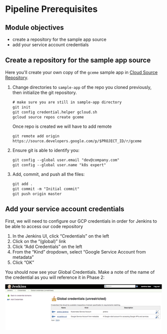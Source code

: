 Pipeline Prerequisites
=================

Module objectives
-----------------

- create a repository for the sample app source
- add your service account credentials

Create a repository for the sample app source
----------------------------------------------

Here you'll create your own copy of the `gceme` sample app in [Cloud Source Repository](https://cloud.google.com/source-repositories/docs/).

1. Change directories to `sample-app` of the repo you cloned previously, then initialize the git repository.

    ```shell
    # make sure you are still in sample-app directory
    git init
    git config credential.helper gcloud.sh
    gcloud source repos create gceme
    ```

    Once repo is created we will have to add remote
    ```
    git remote add origin https://source.developers.google.com/p/$PROJECT_ID/r/gceme
    ```

1. Ensure git is able to identify you:

    ```
    git config --global user.email "dev@company.com"
    git config --global user.name "k8s expert"
    ```

1. Add, commit, and push all the files:

    ```
    git add .
    git commit -m "Initial commit"
    git push origin master
    ```

Add your service account credentials
------------------------------------

First, we will need to configure our GCP credentials in order for Jenkins to be able to access our code repository

1. In the Jenkins UI, click “Credentials” on the left
1. Click on the “(global)” link
1. Click “Add Credentials” on the left
1. From the “Kind” dropdown, select “Google Service Account from metadata”
1. Click “OK”

You should now see your Global Credentials. Make a note of the name of the credential as you will reference it in Phase 2:

![](img/jenkins-credentials.png)
